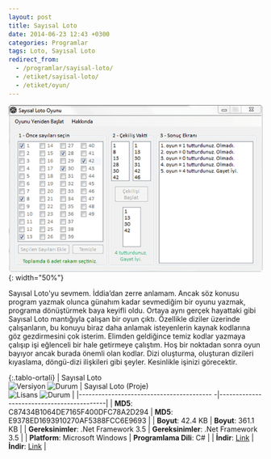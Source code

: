 ```yaml
---
layout: post
title: Sayısal Loto
date: 2014-06-23 12:43 +0300
categories: Programlar
tags: Loto, Sayısal Loto
redirect_from:
  - /programlar/sayisal-loto/
  - /etiket/sayisal-loto/
  - /etiket/oyun/
---
```

![sayisal-loto](/images/programlar/sayisal-loto.png){: width="50%"}

 Sayısal Loto'yu sevmem. İddia’dan zerre anlamam. Ancak söz konusu program yazmak olunca günahım kadar sevmediğim bir oyunu yazmak, programa dönüştürmek baya keyifli oldu. Ortaya aynı gerçek hayattaki gibi Sayısal Loto mantığıyla çalışan bir oyun çıktı. Özellikle diziler üzerinde çalışanların, bu konuyu biraz daha anlamak isteyenlerin kaynak kodlarına göz gezdirmesini çok isterim. Elimden geldiğince temiz kodlar yazmaya çalışıp işi eğlenceli bir hale getirmeye çalıştım. Hoş bir noktadan sonra oyun bayıyor ancak burada önemli olan kodlar. Dizi oluşturma, oluşturan dizileri kıyaslama, döngü-dizi ilişkileri gibi şeyler. Kesinlikle işinizi görecektir.

{:.tablo-ortali}
| Sayısal Loto<br>![Versiyon](https://img.shields.io/badge/Versiyon-1.00-blueviolet.svg?style=flat) ![Durum](https://img.shields.io/badge/Durum-Çalışıyor-success.svg?style=flat) | Sayısal Loto (Proje)<br>![Lisans](https://img.shields.io/badge/Lisans-MIT-blue.svg?style=flat) ![Durum](https://img.shields.io/badge/Proje-Kodlar_Gözden_Geçirelecek-red.svg?style=flat) |
|----------------------------------------- -|-------------------------------------------|
| **MD5**: C87434B1064DE7165F400DFC78A2D294 | **MD5**: E9378ED1693910270AF5388FCC6E9693 | 
| **Boyut**: 42.4 KB                       | **Boyut**: 361.1 KB                         |
| **Gereksinimler**: .Net Framework 3.5     | **Gereksinimler**: .Net Framework 3.5      |
| **Platform**: Microsoft Windows           | **Programlama Dili**: C#                  |
| **İndir**: [Link](https://www.dropbox.com/s/34f34ixhnq5vcfp/sayisal-loto.zip?dl=1)         | **İndir**: [Link](https://www.dropbox.com/s/m9gepw6ix0kyxb5/sayisal-loto-proje.zip?dl=1)                      |
